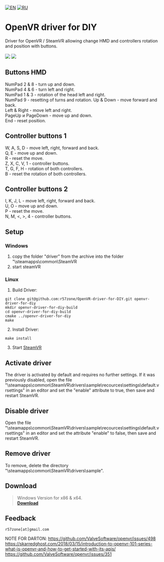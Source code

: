 [![EN](https://user-images.githubusercontent.com/9499881/33184537-7be87e86-d096-11e7-89bb-f3286f752bc6.png)](https://github.com/r57zone/OpenVR-driver-for-DIY/blob/master/README.md) 
[![RU](https://user-images.githubusercontent.com/9499881/27683795-5b0fbac6-5cd8-11e7-929c-057833e01fb1.png)](https://github.com/r57zone/OpenVR-driver-for-DIY/blob/master/README.RU.md) 
# OpenVR driver for DIY
Driver for OpenVR / SteamVR allowing change HMD and controllers rotation and position with buttons.<br><br>
![](https://user-images.githubusercontent.com/9499881/27448173-cff2d362-5794-11e7-9514-8b10fb966c92.gif) ![](https://user-images.githubusercontent.com/9499881/43992283-2df39dc6-9d8e-11e8-8e6d-8b76e459f0e4.gif)

## Buttons HMD
NumPad 2 & 8 - turn up and down.<br>
NumPad 4 & 6 - turn left and right.<br>
NumPad 1 & 3 - rotation of the head left and right.<br>
NumPad 9 - resetting of turns and rotation.
Up & Down - move forward and back.<br>
Left & Right - move left and right.<br>
PageUp и PageDown - move up and down.<br>
End - reset position.

## Controller buttons 1
W, A, S, D - move left, right, forward and back.<br>
Q, E - move up and down.<br>
R - reset the move.<br>
Z, X, C, V, 1 - сontroller buttons.<br>
T, G, F, H - rotation of both controllers.<br>
B - reset the rotation of both controllers.

## Controller buttons 2
I, K, J, L - move left, right, forward and back.<br>
U, O - move up and down.<br>
P - reset the move.<br>
N, M, <, >, 4 - сontroller buttons.

## Setup

### Windows
1. copy the folder "driver" from the archive into the folder "<steam-install-path>\steamapps\common\SteamVR
2. start steamVR

### Linux
1. Build Driver:
 ```
 git clone git@github.com:r57zone/OpenVR-driver-for-DIY.git openvr-driver-for-diy
 mkdir openvr-driver-for-diy-build
 cd openvr-driver-for-diy-build
 cmake ../openvr-driver-for-diy
 make
 ```
2. Install Driver:
 ```
 make install
 ```
3. Start [SteamVR](https://store.steampowered.com/steamvr)

## Activate driver
The driver is activated by default and requires no further settings. If it was previously disabled, open the file
"<steam-install-path>\steamapps\common\SteamVR\drivers\sample\recources\settings\default.vrsettings"
in an editor and set the "enable" attribute to true, then save and restart SteamVR.

## Disable driver
Open the file "<steam-install-path>\steamapps\common\SteamVR\drivers\sample\recources\settings\default.vrsettings"
in an editor and set the attribute "enable" to false, then save and restart SteamVR.

## Remove driver
To remove, delete the directory "<steam-install-path>\steamapps\common\SteamVR\drivers\sample".

## Download
>Windows Version for x86 & x64.<br>
**[Download](https://github.com/r57zone/OpenVR-driver-for-DIY/releases)**<br>

## Feedback
`r57zone[at]gmail.com`

NOTE FOR DARTON:
https://github.com/ValveSoftware/openvr/issues/498
https://skarredghost.com/2018/03/15/introduction-to-openvr-101-series-what-is-openvr-and-how-to-get-started-with-its-apis/
https://github.com/ValveSoftware/openvr/issues/351
